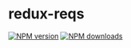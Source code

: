 # redux-reqs

[![NPM version](https://img.shields.io/npm/v/redux-reqs.svg?style=flat)](https://npmjs.org/package/redux-reqs)
[![NPM downloads](http://img.shields.io/npm/dm/redux-reqs.svg?style=flat)](https://npmjs.org/package/redux-reqs)
